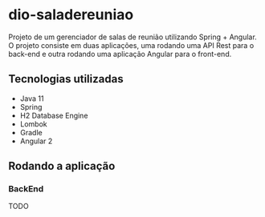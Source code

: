 # dio-saladereuniao
Projeto de um gerenciador de salas de reunião utilizando Spring + Angular. 
O projeto consiste em duas aplicações, uma rodando uma API Rest para o back-end e outra rodando uma aplicação Angular para o front-end.

## Tecnologias utilizadas
- Java 11
- Spring
- H2 Database Engine
- Lombok
- Gradle
- Angular 2

## Rodando a aplicação
### BackEnd

TODO
